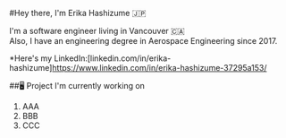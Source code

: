 #Hey there, I'm Erika Hashizume 🇯🇵

I'm a software engineer living in Vancouver 🇨🇦  
Also, I have an engineering degree in Aerospace Engineering since 2017.

\*Here's my LinkedIn:[linkedin.com/in/erika-hashizume]https://www.linkedin.com/in/erika-hashizume-37295a153/

##🖥 Project I'm currently working on

1. AAA
2. BBB
3. CCC
